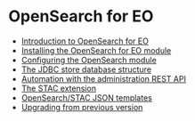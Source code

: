 # OpenSearch for EO

<div class="grid cards" markdown>

-   [Introduction to OpenSearch for EO](intro.md)
-   [Installing the OpenSearch for EO module](installation.md)
-   [Configuring the OpenSearch module](configuration.md)
-   [The JDBC store database structure](database.md)
-   [Automation with the administration REST API](automation.md)
-   [The STAC extension](STAC.md)
-   [OpenSearch/STAC JSON templates](templates.md)
-   [Upgrading from previous version](upgrading.md)

</div>
